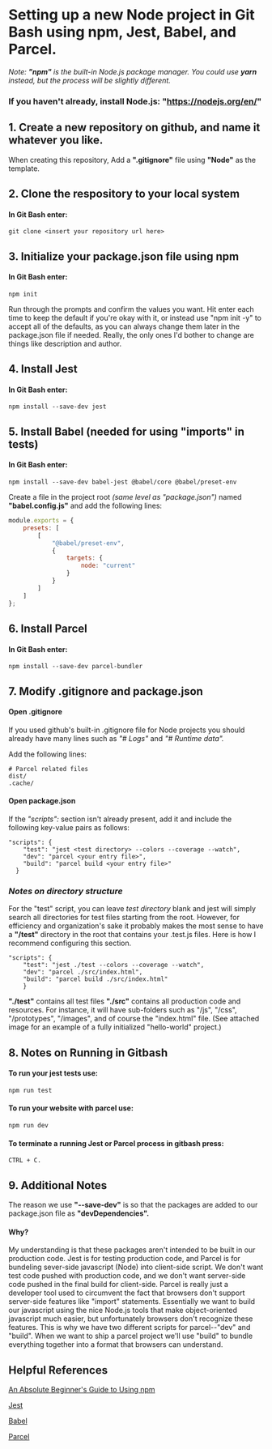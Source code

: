 # Setting up a new Node project in Git Bash using npm, Jest, Babel, and Parcel.
*Note: **"npm"** is the built-in Node.js package manager. You could use **yarn** instead, but the process will be slightly different.*

### If you haven't already, install Node.js: "https://nodejs.org/en/"


## 1. Create a new repository on github, and name it whatever you like.
When creating this repository, Add a **".gitignore"** file using **"Node"** as the template.


## 2. Clone the respository to your local system

#### In Git Bash enter:

```
git clone <insert your repository url here>
```

## 3. Initialize your package.json file using npm

#### In Git Bash enter:

```
npm init
```

Run through the prompts and confirm the values you want.  Hit enter each time to keep the default if you're okay with it, or instead use "npm init -y" to accept all of the defaults, as you can always change them later in the package.json file if needed. Really, the only ones I'd bother to change are things like description and author.


## 4. Install Jest
#### In Git Bash enter:

```
npm install --save-dev jest
```

## 5. Install Babel (needed for using "imports" in tests)

#### In Git Bash enter:

```
npm install --save-dev babel-jest @babel/core @babel/preset-env
```

Create a file in the project root *(same level as "package.json")* named **"babel.config.js"** and add the following lines:

```javascript
module.exports = {
	presets: [
		[
			"@babel/preset-env",
			{
				targets: {
					node: "current"
				}
			}
		]
	]
};
```

## 6. Install Parcel
#### In Git Bash enter:

```
npm install --save-dev parcel-bundler
```

## 7. Modify .gitignore and package.json

#### Open .gitignore
If you used github's built-in .gitignore file for Node projects you should already have many lines such as *"# Logs"* and *"# Runtime data".*

Add the following lines:

```
# Parcel related files
dist/
.cache/
```

#### Open package.json
If the *"scripts":* section isn't already present, add it and include the following key-value pairs as follows:

```
"scripts": {
	"test": "jest <test directory> --colors --coverage --watch",
	"dev": "parcel <your entry file>",
	"build": "parcel build <your entry file>"
  }
```

### *Notes on directory structure*

For the "test" script, you can leave *test directory* blank and jest will simply search all directories for test files starting from the root.  However, for efficiency and organization's sake it probably makes the most sense to have a **"/test"** directory in the root that contains your .test.js files.  Here is how I recommend configuring this section.

```
"scripts": {
	"test": "jest ./test --colors --coverage --watch",
	"dev": "parcel ./src/index.html",
	"build": "parcel build ./src/index.html"
	}
```

**"./test"** contains all test files
**"./src"** contains all production code and resources. For instance, it will have sub-folders such as "/js", "/css", "/prototypes", "/images", and of course the "index.html" file. (See attached image for an example of a fully initialized "hello-world" project.)

## 8. Notes on Running in Gitbash

#### To run your jest tests use:
```
npm run test
```

#### To run your website with parcel use:

```
npm run dev
```

#### To terminate a running Jest or Parcel process in gitbash press:

```
CTRL + C.
```

## 9. Additional Notes

The reason we use **"--save-dev"** is so that the packages are added to our package.json file as **"devDependencies".**

#### Why?
My understanding is that these packages aren't intended to be built in our production code. Jest is for testing production code, and Parcel is for bundeling sever-side javascript (Node) into client-side script. We don't want test code pushed with production code, and we don't want server-side code pushed in the final build for client-side. Parcel is really just a developer tool used to circumvent the fact that browsers don't support server-side features like "import" statements.  Essentially we want to build our javascript using the nice Node.js tools that make object-oriented javascript much easier, but unfortunately browsers don't recognize these features. This is why we have two different scripts for parcel--"dev" and "build".  When we want to ship a parcel project we'll use "build" to bundle everything together into a format that browsers can understand.

## Helpful References

[An Absolute Beginner's Guide to Using npm](https://nodesource.com/blog/an-absolute-beginners-guide-to-using-npm/)

[Jest](https://jestjs.io/docs/en/getting-started)

[Babel](https://babeljs.io/docs/en/babel-preset-env)

[Parcel](https://parceljs.org/getting_started.html)
